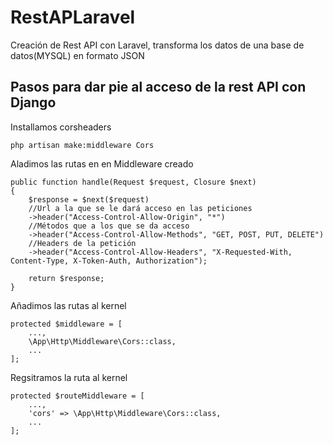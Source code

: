 # RestAPLaravel
Creación de Rest API con Laravel, transforma los datos de una base de datos(MYSQL) en formato JSON 


## Pasos para dar pie al acceso de la rest API con Django

Installamos corsheaders

    php artisan make:middleware Cors


Aladimos las rutas en en Middleware creado 

    public function handle(Request $request, Closure $next)
    {
        $response = $next($request)
        //Url a la que se le dará acceso en las peticiones 
        ->header("Access-Control-Allow-Origin", "*")
        //Métodos que a los que se da acceso
        ->header("Access-Control-Allow-Methods", "GET, POST, PUT, DELETE")
        //Headers de la petición
        ->header("Access-Control-Allow-Headers", "X-Requested-With, Content-Type, X-Token-Auth, Authorization"); 

        return $response;
    }

Añadimos las rutas al kernel

    protected $middleware = [
        ...,
        \App\Http\Middleware\Cors::class,
        ...
    ];

Regsitramos la ruta al kernel

    protected $routeMiddleware = [
        ...,
        'cors' => \App\Http\Middleware\Cors::class,
        ...
    ];